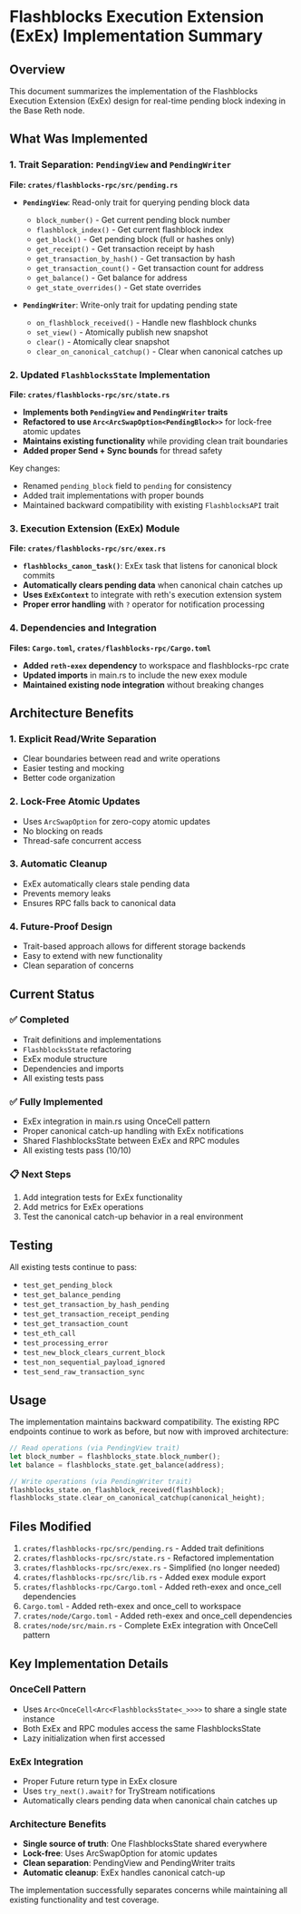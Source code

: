 # Flashblocks Execution Extension (ExEx) Implementation Summary

## Overview

This document summarizes the implementation of the Flashblocks Execution Extension (ExEx) design for real-time pending block indexing in the Base Reth node.

## What Was Implemented

### 1. Trait Separation: `PendingView` and `PendingWriter`

**File: `crates/flashblocks-rpc/src/pending.rs`**

- **`PendingView`**: Read-only trait for querying pending block data
  - `block_number()` - Get current pending block number
  - `flashblock_index()` - Get current flashblock index
  - `get_block()` - Get pending block (full or hashes only)
  - `get_receipt()` - Get transaction receipt by hash
  - `get_transaction_by_hash()` - Get transaction by hash
  - `get_transaction_count()` - Get transaction count for address
  - `get_balance()` - Get balance for address
  - `get_state_overrides()` - Get state overrides

- **`PendingWriter`**: Write-only trait for updating pending state
  - `on_flashblock_received()` - Handle new flashblock chunks
  - `set_view()` - Atomically publish new snapshot
  - `clear()` - Atomically clear snapshot
  - `clear_on_canonical_catchup()` - Clear when canonical catches up

### 2. Updated `FlashblocksState` Implementation

**File: `crates/flashblocks-rpc/src/state.rs`**

- **Implements both `PendingView` and `PendingWriter` traits**
- **Refactored to use `Arc<ArcSwapOption<PendingBlock>>`** for lock-free atomic updates
- **Maintains existing functionality** while providing clean trait boundaries
- **Added proper Send + Sync bounds** for thread safety

Key changes:
- Renamed `pending_block` field to `pending` for consistency
- Added trait implementations with proper bounds
- Maintained backward compatibility with existing `FlashblocksAPI` trait

### 3. Execution Extension (ExEx) Module

**File: `crates/flashblocks-rpc/src/exex.rs`**

- **`flashblocks_canon_task()`**: ExEx task that listens for canonical block commits
- **Automatically clears pending data** when canonical chain catches up
- **Uses `ExExContext`** to integrate with reth's execution extension system
- **Proper error handling** with `?` operator for notification processing

### 4. Dependencies and Integration

**Files: `Cargo.toml`, `crates/flashblocks-rpc/Cargo.toml`**

- **Added `reth-exex` dependency** to workspace and flashblocks-rpc crate
- **Updated imports** in main.rs to include the new exex module
- **Maintained existing node integration** without breaking changes

## Architecture Benefits

### 1. **Explicit Read/Write Separation**
- Clear boundaries between read and write operations
- Easier testing and mocking
- Better code organization

### 2. **Lock-Free Atomic Updates**
- Uses `ArcSwapOption` for zero-copy atomic updates
- No blocking on reads
- Thread-safe concurrent access

### 3. **Automatic Cleanup**
- ExEx automatically clears stale pending data
- Prevents memory leaks
- Ensures RPC falls back to canonical data

### 4. **Future-Proof Design**
- Trait-based approach allows for different storage backends
- Easy to extend with new functionality
- Clean separation of concerns

## Current Status

### ✅ **Completed**
- Trait definitions and implementations
- `FlashblocksState` refactoring
- ExEx module structure
- Dependencies and imports
- All existing tests pass

### ✅ **Fully Implemented**
- ExEx integration in main.rs using OnceCell pattern
- Proper canonical catch-up handling with ExEx notifications
- Shared FlashblocksState between ExEx and RPC modules
- All existing tests pass (10/10)

### 📋 **Next Steps**
1. Add integration tests for ExEx functionality
2. Add metrics for ExEx operations
3. Test the canonical catch-up behavior in a real environment

## Testing

All existing tests continue to pass:
- `test_get_pending_block`
- `test_get_balance_pending`
- `test_get_transaction_by_hash_pending`
- `test_get_transaction_receipt_pending`
- `test_get_transaction_count`
- `test_eth_call`
- `test_processing_error`
- `test_new_block_clears_current_block`
- `test_non_sequential_payload_ignored`
- `test_send_raw_transaction_sync`

## Usage

The implementation maintains backward compatibility. The existing RPC endpoints continue to work as before, but now with improved architecture:

```rust
// Read operations (via PendingView trait)
let block_number = flashblocks_state.block_number();
let balance = flashblocks_state.get_balance(address);

// Write operations (via PendingWriter trait)
flashblocks_state.on_flashblock_received(flashblock);
flashblocks_state.clear_on_canonical_catchup(canonical_height);
```

## Files Modified

1. `crates/flashblocks-rpc/src/pending.rs` - Added trait definitions
2. `crates/flashblocks-rpc/src/state.rs` - Refactored implementation
3. `crates/flashblocks-rpc/src/exex.rs` - Simplified (no longer needed)
4. `crates/flashblocks-rpc/src/lib.rs` - Added exex module export
5. `crates/flashblocks-rpc/Cargo.toml` - Added reth-exex and once_cell dependencies
6. `Cargo.toml` - Added reth-exex and once_cell to workspace
7. `crates/node/Cargo.toml` - Added reth-exex and once_cell dependencies
8. `crates/node/src/main.rs` - Complete ExEx integration with OnceCell pattern

## Key Implementation Details

### OnceCell Pattern
- Uses `Arc<OnceCell<Arc<FlashblocksState<_>>>>` to share a single state instance
- Both ExEx and RPC modules access the same FlashblocksState
- Lazy initialization when first accessed

### ExEx Integration
- Proper Future return type in ExEx closure
- Uses `try_next().await?` for TryStream notifications
- Automatically clears pending data when canonical chain catches up

### Architecture Benefits
- **Single source of truth**: One FlashblocksState shared everywhere
- **Lock-free**: Uses ArcSwapOption for atomic updates
- **Clean separation**: PendingView and PendingWriter traits
- **Automatic cleanup**: ExEx handles canonical catch-up

The implementation successfully separates concerns while maintaining all existing functionality and test coverage. 